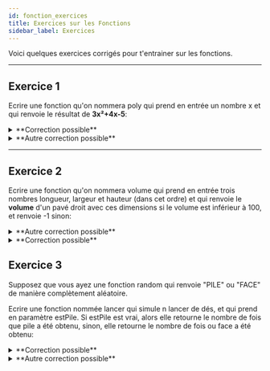 ```yaml
---
id: fonction_exercices
title: Exercices sur les Fonctions
sidebar_label: Exercices
---
```


Voici quelques exercices corrigés pour t'entrainer sur les fonctions.

---

## Exercice 1

Ecrire une fonction qu'on nommera poly qui prend en entrée un nombre x et qui renvoie le résultat de **3x²+4x-5**:

<details>
<summary>**Correction possible**</summary>
	
	FONCTION Poly(x: réel) : réel
    somme ← 0 : réel
    Début
        somme ← somme + (3 * x * x)
        somme ← somme + (4 * x)
        somme ← somme - 5
        RETOURNER somme
    FinFonction

</details>

<details>
<summary>**Autre correction possible**</summary>
	
	FONCTION Poly(x: réel) : réel
    somme ← 0 : réel
    resultat ← (3 * x * x) + (4 * x) - 5 : réel
    Début
        TANT QUE somme INFERIEUR STRICT A resultat
            somme ← somme + 1
        FINTANTQUE
        RETOURNER somme
    FinFonction

</details>

---

## Exercice 2

Ecrire une fonction qu'on nommera volume qui prend en entrée trois nombres longueur, largeur et hauteur (dans cet ordre) et qui renvoie le **volume** d'un pavé droit avec ces dimensions si le volume est inférieur à 100, et renvoie -1 sinon:

<details>
<summary>**Autre correction possible**</summary>
	
	FONCTION Volume(longueur: réel, largeur: réel, hauteur: réel) : réel
    resultat ← 1 : réel
    Début
        resultat ← resultat * longueur
        resultat ← resultat * largeur
        resultat ← resultat * hauteur
        SI resultat SUPERIEURE A 100
            resultat ← -1 
        FINSI
        RETOURNER resultat
    FinFonction

</details>

<details>
<summary>**Correction possible**</summary>
	
	FONCTION Volume(longueur: réel, largeur: réel, hauteur: réel) : réel
    resultat ← -1 : réel
    volume ← longueur * largeur * hauteur : réel
    Début
        SI volume INFERIEUR A 100
            resultat ← volume
        FINSI 
        RETOURNER resultat
    FinFonction

</details>

## Exercice 3

Supposez que vous ayez une fonction random qui renvoie "PILE" ou "FACE" de manière complètement aléatoire.

Ecrire une fonction nommée lancer qui simule n lancer de dés, et qui prend en paramètre estPile. Si estPile est vrai, alors elle retourne le nombre de fois que pile a été obtenu, sinon, elle retourne le nombre de fois ou face a été obtenu:

<details>
<summary>**Correction possible**</summary>
	
	FONCTION Lancer(n: réel, estPile: booleen) : réel
    somme ← 0 : réel
    i ← 1 : réel
    lancer ← "" : chaine de caractères
    Début
        TANT QUE i INFERIEUR A N
            lancer = random()
            SI lancer EST "PILE" ALORS
                SI estPile EST VRAI ALORS
                    somme ← somme + 1
                FINSI 
            SINON
                SI estPile EST FAUX ALORS
                    somme ← somme + 1
                FINSI
            FINSI
        FINTANTQUE
        RETOURNER somme
    FinFonction

</details>

<details>
<summary>**Autre correction possible**</summary>
	
	FONCTION Lancer(n: réel, estPile: booleen) : réel
    somme ← 0 : réel
    i ← 0 : réel
    lancer ← "" : chaine de caractères
    Début
        REPETER
            lancer = random()
            SI lancer EST "FACE" ET estPile EST FAUX ALORS
                somme ← somme + 1
            SINON
                SI lancer EST "PILE" ET estPile EST VRAI ALORS
                    somme ← somme + 1
                FINSI
            FINSI
        TANT QUE i INFERIEUR STRICT A n
        FINTANTQUE
        RETOURNER somme
    FinFonction

</details>
